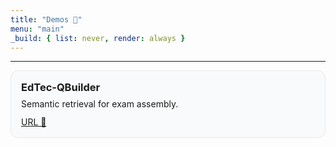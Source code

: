 ```yaml
---
title: "Demos 👾"
menu: "main"
_build: { list: never, render: always }
---
```

---
<div style="display:grid;grid-template-columns:repeat(auto-fill,minmax(260px,1fr));gap:16px;">
  <article style="border:1px solid #e5e7eb;border-radius:12px;padding:16px;background:#f9fafb;">
    <h3 style="margin:0 0 8px 0;">EdTec-QBuilder</h3>
    <p style="margin:0 0 12px 0;">Semantic retrieval for exam assembly.</p>
    <p style="margin:0;">
      <a href="https://www.dfki.de/kiperweb/index.html" target="_blank" rel="noopener">URL 🔗</a>
    </p>
  </article>
</div>
